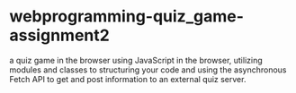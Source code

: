 # webprogramming-quiz_game-assignment2
a quiz game in the browser using JavaScript in the browser, utilizing modules and classes to structuring your code and using the asynchronous Fetch API to get and post information to an external quiz server. 
